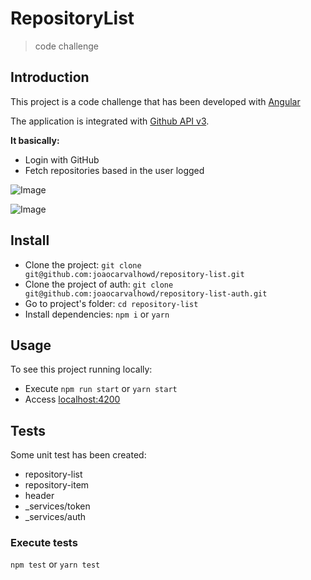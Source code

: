 # RepositoryList

> code challenge

## Introduction

This project is a code challenge that has been developed with [Angular](https://angular.io/)

The application is integrated with [Github API v3](https://developer.github.com/v3/).

**It basically:**
* Login with GitHub
* Fetch repositories based in the user logged

![Image](https://imgur.com/i9EnOhK.png)

![Image](https://imgur.com/QKbQwjf.png)

## Install
- Clone the project: `git clone git@github.com:joaocarvalhowd/repository-list.git`
- Clone the project of auth: `git clone git@github.com:joaocarvalhowd/repository-list-auth.git`
- Go to project's folder: `cd repository-list`
- Install dependencies: `npm i` or `yarn`

## Usage
To see this project running locally:
- Execute `npm run start` or `yarn start`
- Access [localhost:4200](http://localhost:4200)

## Tests

Some unit test has been created:

- repository-list
- repository-item
- header
- _services/token
- _services/auth

### Execute tests

`npm test` or `yarn test`

